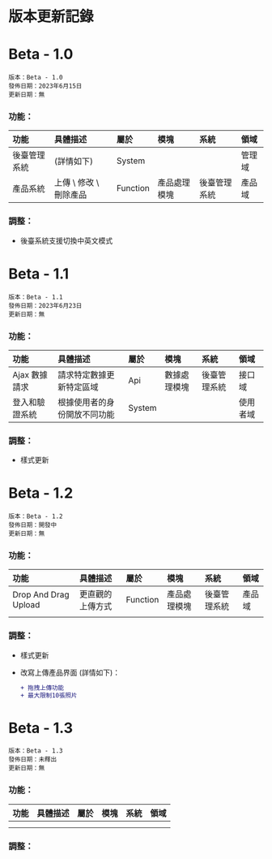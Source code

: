 # 版本更新記錄

# Beta - 1.0
    版本：Beta - 1.0
    發佈日期：2023年6月15日
    更新日期：無

### 功能：

| 功能 | 具體描述 | 屬於 | 模塊 | 系統 | 領域 |
|:---------|:------------|:----------|:-------|:-------|:-------|
| 後臺管理系統 | (詳情如下) | System | |  | 管理域 |
| 產品系統 | 上傳 \ 修改 \ 刪除產品 | Function | 產品處理模塊 | 後臺管理系統 | 產品域 |

### 調整：

- 後臺系統支援切換中英文模式

# Beta - 1.1
    版本：Beta - 1.1
    發佈日期：2023年6月23日
    更新日期：無

### 功能：

| 功能 | 具體描述 | 屬於 | 模塊 | 系統 | 領域 |
|:---------|:------------|:----------|:-------|:-------|:-------|
| Ajax 數據請求 | 請求特定數據更新特定區域 | Api | 數據處理模塊 | 後臺管理系統 | 接口域 |
| 登入和驗證系統 | 根據使用者的身份開放不同功能 | System |  |  | 使用者域 |

### 調整：

- 樣式更新

# Beta - 1.2
    版本：Beta - 1.2
    發佈日期：開發中
    更新日期：無

### 功能：

| 功能 | 具體描述 | 屬於 | 模塊 | 系統 | 領域 |
|:---------|:------------|:----------|:-------|:-------|:-------|
| Drop And Drag Upload | 更直觀的上傳方式 | Function | 產品處理模塊 | 後臺管理系統 | 產品域 |
| |  |  |  |  |  |

### 調整：

- 樣式更新
- 改寫上傳產品界面 (詳情如下)：

    ```diff
    + 拖拽上傳功能
    + 最大限制10張照片
    ```


# Beta - 1.3
    版本：Beta - 1.3
    發佈日期：未釋出
    更新日期：無

### 功能：

| 功能 | 具體描述 | 屬於 | 模塊 | 系統 | 領域 |
|:---------|:------------|:----------|:-------|:-------|:-------|
| |  |  |  |  |  |
| |  |  |  |  |  |

### 調整：